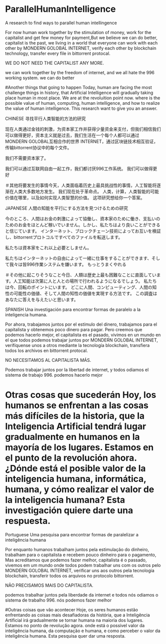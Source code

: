 # ParallelHumanIntelligence
A research to find ways to parallel human intellingence

For now human work together by the stimulation of money, work for the capitalist and get few money for payment,But we believe we can do better, capitalist is the past, we living in a world that everyone can work with each other by MONDERN GOLOBAL INTERNET, verify each other by blockchain technology, transfer every file in bittorrent protocal. 

WE DO NOT NEED THE CAPITALIST ANY MORE. 

we can work together by the freedom of internet, and we all hate the 996 working system. we can do better


#Another things that going to happen
Today, human are facing the most challenge things in history, that Artificial Intelligence will gradually taking place  human in most place. We are at the revoluition point now. 
where is the possible value of human, computing, human intelligence, and how to realize the value of human intelligence.
This research want to  give you an  answer.

CHINESE
寻找平行人类智能的方法的研究

现在人类通过金钱的刺激，为资本家工作并获得少量资金来支付，但我们相信我们可以做得更好，资本主义就是过去，我们生活在一个每个人都可以通过MONDERN GOLOBAL互相合作的世界 INTERNET，通过区块链技术相互验证，传输bittorrent协议中的每个文件。

我们不需要资本家了。

我们可以通过互联网自由一起工作，我们都讨厌996工作系统。 我们可以做得更好

＃其他将要发生的事情今天，人类面临着历史上最具挑战性的事情，人工智能将逐渐在人类大多数地方发生。 我们现在处于革命点。 人类，计算，人类智能的可能价值在哪里，以及如何实现人类智慧的价值。 这项研究想给你一个答案。

JAPANESE
人間の知能を平行にする方法を見つけるための研究

今のところ、人間はお金の刺激によって協働し、資本家のために働き、支払いのためのお金をほとんど稼いでいません。しかし、私たちはより良いことができると信じています。 インターネット、ブロックチェーン技術によってお互いを検証し、bittorrentプロトコルですべてのファイルを転送します。

私たちは資本家をこれ以上必要としません。

私たちはインターネットの自由によって一緒に仕事をすることができます、そして我々は皆996作業システムを嫌います。 もっとうまくやれる

＃その他に起こりそうなこと今日、人類は歴史上最も困難なことに直面しています。人工知能は次第に人と人との場所で行われるようになるでしょう。 私たちは今、回転のポイントにいます。 どこに人間、コンピューティング、人間の知性の可能性の価値、そして人間の知性の価値を実現する方法です。 この調査はあなたに答えを与えたいと思います。

SPANISH
Una investigación para encontrar formas de paralelo a la inteligencia humana.

Por ahora, trabajamos juntos por el estímulo del dinero, trabajamos para el capitalista y obtenemos poco dinero para pagar. Pero creemos que podemos hacerlo mejor, el capitalista es el pasado, vivimos en un mundo en el que todos podemos trabajar juntos por MONDERN GOLOBAL INTERNET, verifíquense unos a otros mediante la tecnología blockchain, transfiera todos los archivos en bittorrent protocal.

NO NECESITAMOS AL CAPITALISTA MÁS.

Podemos trabajar juntos por la libertad de internet, y todos odiamos el sistema de trabajo 996. podemos hacerlo mejor

# Otras cosas que sucederán Hoy, los humanos se enfrentan a las cosas más difíciles de la historia, que la Inteligencia Artificial tendrá lugar gradualmente en humanos en la mayoría de los lugares. Estamos en el punto de la revolución ahora. ¿Dónde está el posible valor de la inteligencia humana, informática, humana, y cómo realizar el valor de la inteligencia humana? Esta investigación quiere darte una respuesta.

Portuguese
Uma pesquisa para encontrar formas de paralelizar a inteligência humana

Por enquanto humanos trabalham juntos pela estimulação do dinheiro, trabalham para o capitalista e recebem pouco dinheiro para o pagamento, Mas acreditamos que podemos fazer melhor, capitalista é o passado, vivemos em um mundo onde todos podem trabalhar uns com os outros pelo MONDERN GOLOBAL INTERNET, verificar uns aos outros pela tecnologia blockchain, transferir todos os arquivos no protocolo bittorrent.

NÃO PRECISAMOS MAIS DO CAPITALISTA.

podemos trabalhar juntos pela liberdade da internet e todos nós odiamos o sistema de trabalho 996. nós podemos fazer melhor

#Outras coisas que vão acontecer Hoje, os seres humanos estão enfrentando as coisas mais desafiadoras da história, que a Inteligência Artificial irá gradualmente se tornar humana na maioria dos lugares. Estamos no ponto de revoluçăo agora. onde está o possível valor da inteligência humana, da computação e humana, e como perceber o valor da inteligência humana. Esta pesquisa quer dar uma resposta.

